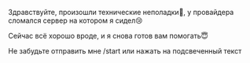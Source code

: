Здравствуйте, произошли технические неполадки🤕, у провайдера сломался сервер на котором я сидел😢 

Сейчас всё хорошо вроде, и я снова готов вам помогать😇

Не забудьте отправить мне /start или нажать на подсвеченный текст
